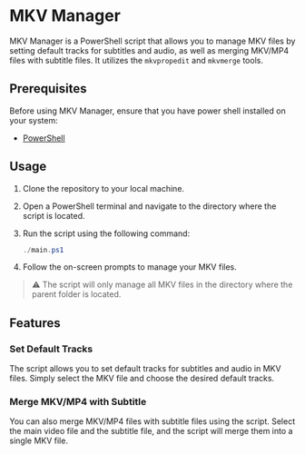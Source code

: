 # MKV Manager

MKV Manager is a PowerShell script that allows you to manage MKV files by setting default tracks for subtitles and audio, as well as merging MKV/MP4 files with subtitle files. It utilizes the `mkvpropedit` and `mkvmerge` tools.

## Prerequisites

Before using MKV Manager, ensure that you have power shell installed on your system:

- [PowerShell](https://docs.microsoft.com/en-us/powershell/scripting/install/installing-powershell?view=powershell-7.1)

## Usage

1. Clone the repository to your local machine.
2. Open a PowerShell terminal and navigate to the directory where the script is located.
3. Run the script using the following command:

   ```powershell
   ./main.ps1
   ```

4. Follow the on-screen prompts to manage your MKV files.
> :warning: The script will only manage all MKV files in the directory where the parent folder is located.

## Features

### Set Default Tracks

The script allows you to set default tracks for subtitles and audio in MKV files. Simply select the MKV file and choose the desired default tracks.

### Merge MKV/MP4 with Subtitle

You can also merge MKV/MP4 files with subtitle files using the script. Select the main video file and the subtitle file, and the script will merge them into a single MKV file.

